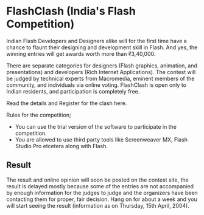# FlashClash (India's Flash Competition)

Indian Flash Developers and Designers alike will for the first time have a chance to flaunt their designing and development skill in Flash. And yes, the winning entries will get awards worth more than ₹3,40,000.

There are separate categories for designers (Flash graphics, animation, and presentations) and developers (Rich Internet Applications). The contest will be judged by technical experts from Macromedia, eminent members of the community, and individuals via online voting. FlashClash is open only to Indian residents, and participation is completely free.

Read the details and Register for the clash here.

Rules for the competition;

- You can use the trial version of the software to participate in the competition.
- You are allowed to use third party tools like Screenweaver MX, Flash Studio Pro etcetera along with Flash.

## Result

The result and online opinion will soon be posted on the contest site, the result is delayed mostly because some of the entries are not accompanied by enough information for the judges to judge and the organizers have been contacting them for proper, fair decision. Hang on for about a week and you will start seeing the result (information as on Thursday, 15th April, 2004).
